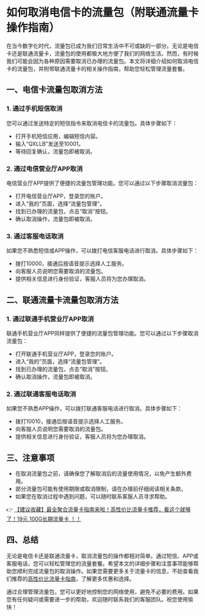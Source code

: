 # 如何取消电信卡的流量包（附联通流量卡操作指南）

在当今数字化时代，流量包已成为我们日常生活中不可或缺的一部分。无论是电信卡还是联通流量卡，流量包的使用都极大地方便了我们的网络生活。然而，有时候我们可能会因为各种原因需要取消已办理的流量包。本文将详细介绍如何取消电信卡的流量包，并附带联通流量卡的相关操作指南，帮助您轻松管理流量套餐。

## 一、电信卡流量包取消方法

### 1. 通过手机短信取消
您可以通过发送特定的短信指令来取消电信卡的流量包。具体步骤如下：
- 打开手机短信应用，编辑短信内容。
- 输入“QXLLB”发送至10001。
- 等待回复确认，流量包即被取消。

### 2. 通过电信营业厅APP取消
电信营业厅APP提供了便捷的流量包管理功能。您可以通过以下步骤取消流量包：
- 打开电信营业厅APP，登录您的账户。
- 进入“我的”页面，选择“流量包管理”。
- 找到已办理的流量包，点击“取消”按钮。
- 确认取消操作，流量包即被取消。

### 3. 通过客服电话取消
如果您不熟悉短信或APP操作，可以拨打电信客服电话进行取消。具体步骤如下：
- 拨打10000，接通后按语音提示选择人工服务。
- 向客服人员说明您需要取消的流量包。
- 提供相关信息进行身份验证，客服人员将为您办理取消。

## 二、联通流量卡流量包取消方法

### 1. 通过联通手机营业厅APP取消
联通手机营业厅APP同样提供了便捷的流量包管理功能。您可以通过以下步骤取消流量包：
- 打开联通手机营业厅APP，登录您的账户。
- 进入“我的”页面，选择“流量包管理”。
- 找到已办理的流量包，点击“取消”按钮。
- 确认取消操作，流量包即被取消。

### 2. 通过联通客服电话取消
如果您不熟悉APP操作，可以拨打联通客服电话进行取消。具体步骤如下：
- 拨打10010，接通后按语音提示选择人工服务。
- 向客服人员说明您需要取消的流量包。
- 提供相关信息进行身份验证，客服人员将为您办理取消。

## 三、注意事项

- 在取消流量包之前，请确保您了解取消后的流量使用情况，以免产生额外费用。
- 部分流量包可能有使用期限或取消限制，请在办理前仔细阅读相关条款。
- 如果您在取消过程中遇到问题，可以随时联系客服人员寻求帮助。

👉 [【建议收藏】最全聚合流量卡指南来啦！高性价比流量卡推荐，看这个就够了！19元 100G长期流量卡 ！！](https://bit.ly/Liuliangka)

## 四、总结

无论是电信卡还是联通流量卡，取消流量包的操作都相对简单。通过短信、APP或客服电话，您可以轻松管理您的流量套餐。希望本文的详细步骤和注意事项能够帮助您顺利完成流量包的取消操作。如果您需要更多关于流量卡的信息，不妨查看我们推荐的[高性价比流量卡指南](https://bit.ly/Liuliangka)，了解更多优惠和选择。

通过合理管理流量包，您可以更好地控制您的网络使用，避免不必要的费用。如果您有任何疑问或需要进一步的帮助，欢迎随时联系我们的客服团队。祝您使用愉快！
